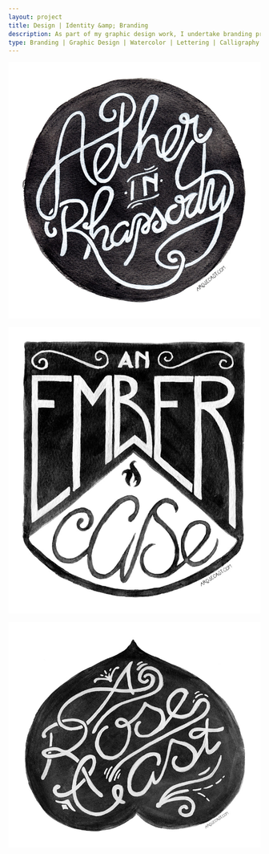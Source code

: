 ```yaml
---
layout: project
title: Design | Identity &amp; Branding
description: As part of my graphic design work, I undertake branding projects for clients who are looking for a feminine, handdrawn aesthetic. From deciding on branding colours and fonts, to the creation of logos and other illustrated details, I love developing a visual profile for people's businesses.
type: Branding | Graphic Design | Watercolor | Lettering | Calligraphy
---
```


![Calligraphy logo for Aether in Rhapsody, created in watercolor](/assets/folio/branding/branding-logo-air.jpg "Calligraphy logo for Aether in Rhapsody, created in watercolor")

![Calligraphy logo for An Ember Case, created in watercolor](/assets/folio/branding/branding-logo-aec.jpg "Calligraphy logo for An Ember Case, created in watercolor")

![Calligraphy logo for A Rose Cast, created in watercolor](/assets/folio/branding/branding-logo-arc.jpg "Calligraphy logo for A Rose Cast, created in watercolor")